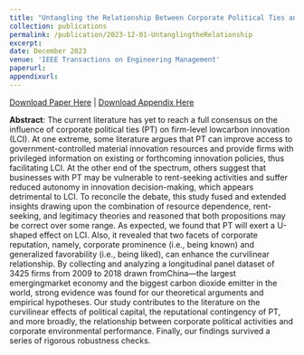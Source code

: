 ```yaml
---
title: "Untangling the Relationship Between Corporate Political Ties and Low-Carbon Innovation: The Moderating Roles of Prominence and Favorability"
collection: publications
permalink: /publication/2023-12-01-UntanglingtheRelationship
excerpt: 
date: December 2023
venue: 'IEEE Transactions on Engineering Management'
paperurl: 
appendixurl: 
---
```

<a href='http://lixia1118.github.io/xialinov18.github.io/files/UntanglingtheRelationshipBetween.pdf'>Download Paper Here</a> | <a href='http://lixia1118.github.io/xiali_academic.github.io/files/PT-LCI-Supplementary material - supp.pdf'>Download Appendix Here</a> 

**Abstract**: The current literature has yet to reach a full consensus on the influence of corporate political ties (PT) on firm-level lowcarbon innovation (LCI). At one extreme, some literature argues that PT can improve access to government-controlled material innovation resources and provide firms with privileged information on existing or forthcoming innovation policies, thus facilitating LCI. At the other end of the spectrum, others suggest that businesses with PT may be vulnerable to rent-seeking activities and suffer reduced autonomy in innovation decision-making, which appears detrimental to LCI. To reconcile the debate, this study fused and extended insights drawing upon the combination of resource dependence, rent-seeking, and legitimacy theories and reasoned that both propositions may be correct over some range. As expected, we found that PT will exert a U-shaped effect on LCI. Also, it revealed that two facets of corporate reputation, namely, corporate prominence (i.e., being known) and generalized favorability (i.e., being liked), can enhance the curvilinear relationship. By collecting and analyzing a longitudinal panel dataset of 3425 firms from 2009 to 2018 drawn fromChina—the largest emergingmarket economy and the biggest carbon dioxide emitter in the world, strong evidence was found for our theoretical arguments and empirical hypotheses. Our study contributes to the literature on the curvilinear effects of political capital, the reputational contingency of PT, and more broadly, the relationship between corporate political activities and corporate environmental performance. Finally, our findings survived a series of rigorous robustness checks.
